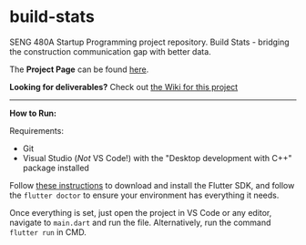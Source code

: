 # build-stats
SENG 480A Startup Programming project repository. Build Stats - bridging the construction communication gap with better data.

The **Project Page** can be found [here](https://buildstatscommunication.wordpress.com/).

**Looking for deliverables?** Check out [the Wiki for this project](https://github.com/Broondoon/build-stats/wiki)

---

**How to Run:**

Requirements:
- Git
- Visual Studio (*Not* VS Code!) with the "Desktop development with C++" package installed

Follow [these instructions](https://docs.flutter.dev/get-started/install) to download and install the Flutter SDK, and follow the `flutter doctor` to ensure your environment has everything it needs.

Once everything is set, just open the project in VS Code or any editor, navigate to `main.dart` and run the file. Alternatively, run the command `flutter run` in CMD.
